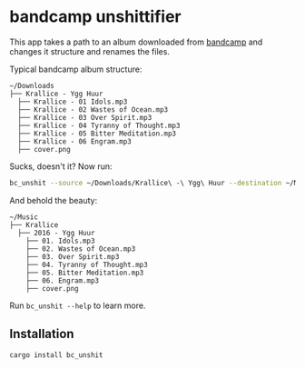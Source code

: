 # bandcamp unshittifier

This app takes a path to an album downloaded from [bandcamp](https://bandcamp.com) and changes it structure and renames the files.

Typical bandcamp album structure:
```
~/Downloads
├── Krallice - Ygg Huur
  ├── Krallice - 01 Idols.mp3
  ├── Krallice - 02 Wastes of Ocean.mp3
  ├── Krallice - 03 Over Spirit.mp3
  ├── Krallice - 04 Tyranny of Thought.mp3
  ├── Krallice - 05 Bitter Meditation.mp3
  ├── Krallice - 06 Engram.mp3
  ├── cover.png
```
Sucks, doesn't it?
Now run:
```bash
bc_unshit --source ~/Downloads/Krallice\ -\ Ygg\ Huur --destination ~/Music --remove-source
```
And behold the beauty:
```
~/Music
├── Krallice
  ├── 2016 - Ygg Huur
    ├── 01. Idols.mp3
    ├── 02. Wastes of Ocean.mp3
    ├── 03. Over Spirit.mp3
    ├── 04. Tyranny of Thought.mp3
    ├── 05. Bitter Meditation.mp3
    ├── 06. Engram.mp3
    ├── cover.png
```
Run `bc_unshit --help` to learn more.

## Installation
```
cargo install bc_unshit
```
